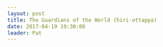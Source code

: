 ```yaml
---
layout: post
title: The Guardians of the World (hiri-ottappa)
date: 2017-04-19 19:30:00
leader: Pat 
---
```

